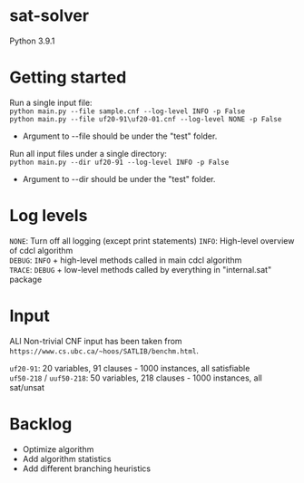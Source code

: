 # sat-solver
Python 3.9.1

# Getting started

Run a single input file:\
`python main.py --file sample.cnf --log-level INFO -p False`\
`python main.py --file uf20-91\uf20-01.cnf --log-level NONE -p False`

- Argument to --file should be under the "test" folder.

Run all input files under a single directory:\
`python main.py --dir uf20-91 --log-level INFO -p False`

- Argument to --dir should be under the "test" folder.

# Log levels
`NONE`: Turn off all logging (except print statements)
`INFO`: High-level overview of cdcl algorithm\
`DEBUG`: `INFO` + high-level methods called in main cdcl algorithm\
`TRACE`: `DEBUG` + low-level methods called by everything in "internal.sat" package

# Input
ALl Non-trivial CNF input has been taken from `https://www.cs.ubc.ca/~hoos/SATLIB/benchm.html`.

`uf20-91`: 20 variables, 91 clauses - 1000 instances, all satisfiable\
`uf50-218` / `uuf50-218`: 50 variables, 218 clauses - 1000 instances, all sat/unsat

# Backlog
- Optimize algorithm
- Add algorithm statistics
- Add different branching heuristics